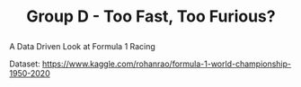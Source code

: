 # <p align ="center">Group D - Too Fast, Too Furious?<br>
  A Data Driven Look at Formula 1 Racing </p>


Dataset: https://www.kaggle.com/rohanrao/formula-1-world-championship-1950-2020
